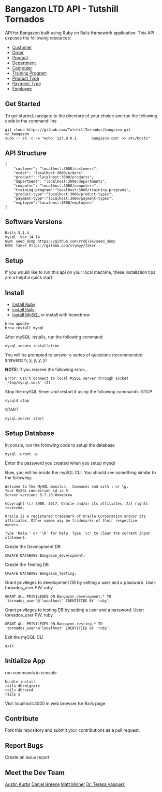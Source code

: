 # Bangazon LTD API - Tutshill Tornados

API for Bangazon built using Ruby on Rails framework application.
This API exposes the following resources:
* [Customer](https://github.com/TutshillTornados/bangazon/blob/master/customer.md)
* [Order](https://github.com/TutshillTornados/bangazon/blob/master/order.md)
* [Product](https://github.com/TutshillTornados/bangazon/blob/master/product.md)
* [Department](https://github.com/TutshillTornados/bangazon/blob/master/department.md)
* [Computer](https://github.com/TutshillTornados/bangazon/blob/master/computer.md)
* [Training Program](https://github.com/TutshillTornados/bangazon/blob/master/training_program.md)
* [Product Type](https://github.com/TutshillTornados/bangazon/blob/master/product_type.md)
* [Payment Type](https://github.com/TutshillTornados/bangazon/blob/master/payment_type.md)
* [Employee](https://github.com/TutshillTornados/bangazon/blob/master/employee.md)

## Get Started
To get started, navigate to the directory of your choice and run the following code in the command line
```
git clone https://github.com/TutshillTornados/bangazon.git
cd bangazon
sudo -- sh -c -e "echo '127.0.0.1       bangazon.com' >> etc/hosts"
```

## API Structure
```
{
    "customer": "localhost:3000/customers", 
    "order": "localhost:3000/orders", 
    "product": "localhost:3000/products",
    "department": "localhost:3000/departments",
    "computer": "localhost:3000/computers",
    "training-program":"localhost:3000/training-programs",
    "product-type":"localhost:3000/product-types",
    "payment-type":"localhost:3000/payment-types",
    "employee":"localhost:3000/employees"
}
```

## Software Versions

```
Rails 5.1.4
mysql  Ver 14.14
GEM: seed_dump https://github.com/rroblak/seed_dump
GEM: faker https://github.com/stympy/faker
```

## Setup

If you would like to run this api on your local machine, these installation tips are a helpful quick start. 

## Install

* [Install Ruby](https://www.ruby-lang.org/en/documentation/installation/)
* [Install Rails](https://github.com/tbsvttr/install-ruby-and-rails)
* [Install MySQL](https://www.mysql.com/downloads/) or install with homebrew

```
brew update
brew install mysql
```
After mySQL installs, run the following command:
```
mysql_secure_installation
```
You will be prompted to answer a series of questions (recommended answers: n, y, y, y, y)

**NOTE:** If you recieve the following error...
```
Error: Can’t connect to local MySQL server through socket ‘/tmp/mysql.sock’ (2)
```
Stop the mySQL Sever and restart it using the following commands:
STOP
```
mysqld stop
```
START
```
mysql.server start
```
## Setup Database
In consle, run the following code to setup the database
```
mysql -uroot -p
```
Enter the password you created when you setup mysql

Now, you will be inside the mySQL CLI. You should see something similar to the following:
```
Welcome to the MySQL monitor.  Commands end with ; or \g.
Your MySQL connection id is 5
Server version: 5.7.20 Homebrew

Copyright (c) 2000, 2017, Oracle and/or its affiliates. All rights reserved.

Oracle is a registered trademark of Oracle Corporation and/or its
affiliates. Other names may be trademarks of their respective
owners.

Type 'help;' or '\h' for help. Type '\c' to clear the current input statement.
```
Create the Development DB
```
CREATE DATABASE Bangazon_development;
```
Create the Testing DB
```
CREATE DATABASE Bangazon_testing;
```
Grant privileges to development DB by setting a user and a password. User: tornados_user PW: ruby
```
GRANT ALL PRIVILEGES ON Bangazon_development.* TO 'tornados_user'@'localhost' IDENTIFIED BY 'ruby';
```
Grant privileges to testing DB by setting a user and a password. User: tornados_user PW: ruby
```
GRANT ALL PRIVILEGES ON Bangazon_testing.* TO 'tornados_user'@'localhost' IDENTIFIED BY 'ruby';
```
Exit the mySQL CLI
```
exit
```

## Initialize App

run commands in console
``` 
bundle install
rails db:migrate
rails db:seed
rails s
```
Visit localhost:3000 in web browser for Rails page

## Contribute
Fork this repository and submit your contributions as a pull request.

## Report Bugs
Create an issue report

## Meet the Dev Team
[Austin Kurtis](https://github.com/austinKurtis)
[Daniel Greene](https://github.com/danielgreene101)
[Matt Minner](https://github.com/Mminner4248)
[Dr. Teresa Vasquez](https://github.com/drteresavasquez)
